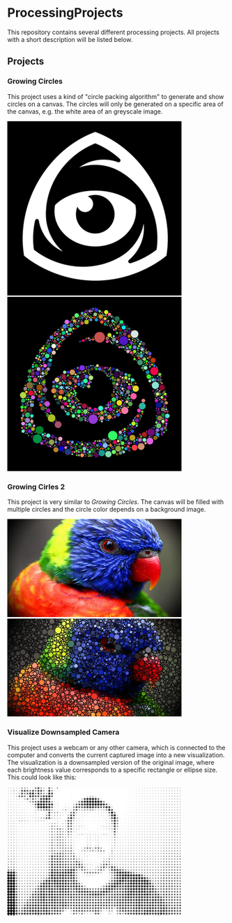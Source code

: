 # ProcessingProjects

This repository contains several different processing projects. All projects with a short description will be listed below.

## Projects
### Growing Circles
This project uses a kind of "circle packing algorithm" to generate and show circles on a canvas. The circles will only be generated on a specific area of the canvas, e.g. the white area of an greyscale image.
<p>
<img src="https://github.com/Thommynator/ProcessingProjects/blob/master/GrowingCircles/GrowingCircles/data/img.jpg" width="400" />
<img src="https://github.com/Thommynator/ProcessingProjects/blob/master/GrowingCircles/GrowingCircles/demo.png" width="400" />
</p>

### Growing Cirles 2
This project is very similar to _Growing Circles_. The canvas will be filled with multiple circles and the circle color depends on a background image.
<p>
<img src="https://github.com/Thommynator/ProcessingProjects/blob/master/GrowingCircles/GrowingCircles2/data/img.jpg" width="400" />
<img src="https://github.com/Thommynator/ProcessingProjects/blob/master/GrowingCircles/GrowingCircles2/demo.jpg" width="400" />
</p>

### Visualize Downsampled Camera
This project uses a webcam or any other camera, which is connected to the computer and converts the current captured image into a new visualization. The visualization is a downsampled version of the original image, where each brightness value corresponds to a specific rectangle or ellipse size.
This could look like this:
<p><img src="https://github.com/Thommynator/ProcessingProjects/blob/master/VisualizeDownsampledCamera/VisualizeDownsampledCamera/circleMe.jpg" width="400" /></p>

